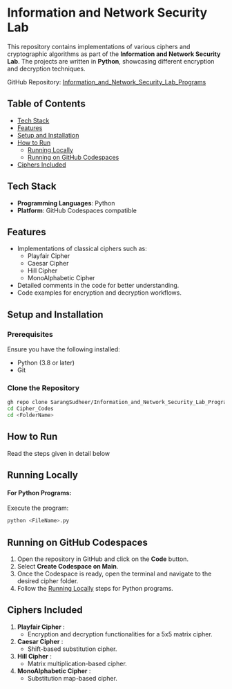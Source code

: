 # Information and Network Security Lab 

This repository contains implementations of various ciphers and cryptographic algorithms as part of the **Information and Network Security Lab**. The projects are written in **Python**, showcasing different encryption and decryption techniques.

GitHub Repository: [Information_and_Network_Security_Lab_Programs](https://github.com/SarangSudheer/Information_and_Network_Security_Lab_Programs)

## Table of Contents
- [Tech Stack](#tech-stack)
- [Features](#features)
- [Setup and Installation](#setup-and-installation)
- [How to Run](#how-to-run)
  - [Running Locally](#running-locally)
  - [Running on GitHub Codespaces](#running-on-github-codespaces)
- [Ciphers Included](#ciphers-included)

## Tech Stack
- **Programming Languages**: Python
- **Platform**: GitHub Codespaces compatible

## Features
- Implementations of classical ciphers such as:
  - Playfair Cipher
  - Caesar Cipher
  - Hill Cipher
  - MonoAlphabetic Cipher
- Detailed comments in the code for better understanding.
- Code examples for encryption and decryption workflows.

## Setup and Installation

### Prerequisites
Ensure you have the following installed:
- Python (3.8 or later)
- Git

### Clone the Repository
```bash
gh repo clone SarangSudheer/Information_and_Network_Security_Lab_Programs
cd Cipher_Codes
cd <FolderName>
```

## How to Run
Read the steps given in detail below

## Running Locally
#### For Python Programs:
  Execute the program:
   ```bash
   python <FileName>.py
   ```

## Running on GitHub Codespaces
1. Open the repository in GitHub and click on the **Code** button.
2. Select **Create Codespace on Main**.
3. Once the Codespace is ready, open the terminal and navigate to the desired cipher folder.
4. Follow the [Running Locally](#running-locally) steps for Python programs.

## Ciphers Included
1. **Playfair Cipher** :
   - Encryption and decryption functionalities for a 5x5 matrix cipher.
2. **Caesar Cipher** :
   - Shift-based substitution cipher.
3. **Hill Cipher** :
   - Matrix multiplication-based cipher.
4. **MonoAlphabetic Cipher** :
   - Substitution map-based cipher.



